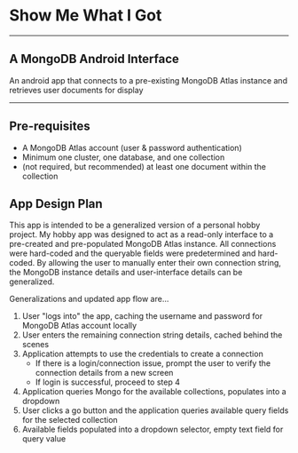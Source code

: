 # Show Me What I Got

----

## A MongoDB Android Interface

An android app that connects to a pre-existing MongoDB Atlas instance and retrieves user documents for display

----
## Pre-requisites
 * A MongoDB Atlas account (user & password authentication)
 * Minimum one cluster, one database, and one collection
 * (not required, but recommended) at least one document within the collection

## App Design Plan
This app is intended to be a generalized version of a personal hobby project.  My hobby app was designed to act as a
read-only interface to a pre-created and pre-populated MongoDB Atlas instance.  All connections were hard-coded and 
the queryable fields were predetermined and hard-coded.  By allowing the user to manually enter their own connection
string, the MongoDB instance details and user-interface details can be generalized.

Generalizations and updated app flow are...
1. User "logs into" the app, caching the username and password for MongoDB Atlas account locally
2. User enters the remaining connection string details, cached behind the scenes
3. Application attempts to use the credentials to create a connection
   * If there is a login/connection issue, prompt the user to verify the connection details from a new screen
   * If login is successful, proceed to step 4
4. Application queries Mongo for the available collections, populates into a dropdown
5. User clicks a go button and the application queries available query fields for the selected collection
6. Available fields populated into a dropdown selector, empty text field for query value
